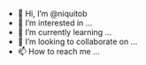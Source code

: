 - 👋 Hi, I’m @niquitob
- 👀 I’m interested in ...
- 🌱 I’m currently learning ...
- 💞️ I’m looking to collaborate on ...
- 📫 How to reach me ...

<!---
niquitob/niquitob is a ✨ special ✨ repository because its `README.md` (this file) appears on your GitHub profile.
You can click the Preview link to take a look at your changes.
--->
